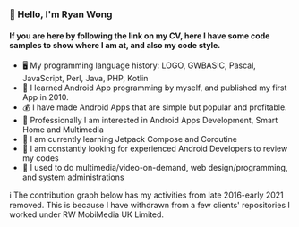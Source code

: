 ### 👋 Hello, I'm Ryan Wong
#### If you are here by following the link on my CV, here I have some code samples to show where I am at, and also my code style.

- 🖥 My programming language history: LOGO, GWBASIC, Pascal, JavaScript, Perl, Java, PHP, Kotlin 
- 📱 I learned Android App programming by myself, and published my first App in 2010. 
- 💰 I have made Android Apps that are simple but popular and profitable.
- 👀 Professionally I am interested in Android Apps Development, Smart Home and Multimedia
- 🌱 I am currently learning Jetpack Compose and Coroutine
- 📝 I am constantly looking for experienced Android Developers to review my codes
- 💼 I used to do multimedia/video-on-demand, web design/programming, and system administrations

ℹ️ The contribution graph below has my activities from late 2016-early 2021 removed. This is because I have withdrawn from a few clients' repositories I worked under RW MobiMedia UK Limited.

<!---
ryanwong-uk/ryanwong-uk is a ✨ special ✨ repository because its `README.md` (this file) appears on your GitHub profile.
You can click the Preview link to take a look at your changes.
--->
